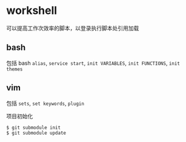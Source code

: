 # workshell

可以提高工作次效率的脚本，以登录执行脚本处引用加载

## bash 

包括 bash `alias`, `service start`, `init VARIABLES`, `init FUNCTIONS`, `init themes`

## vim 

包括 `sets`, `set keywords`, `plugin`

项目初始化
```bash
$ git submodule init 
$ git submodule update 
```

